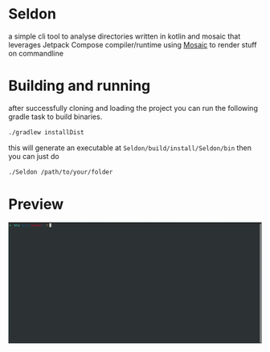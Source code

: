 # Seldon
a simple cli tool to analyse directories written in kotlin and mosaic that leverages Jetpack Compose compiler/runtime using [Mosaic](https://github.com/JakeWharton/mosaic) to
render stuff on commandline

# Building and running
after successfully cloning and loading the project you can run the following gradle task
to build binaries.

```bash
./gradlew installDist
```

this will generate an executable at ``Seldon/build/install/Seldon/bin`` then you can just
do
```bash
./Seldon /path/to/your/folder
```

# Preview 
![Preview](./preview/seldon_preview.gif)